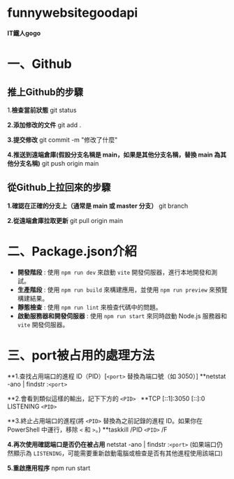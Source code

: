 # funnywebsitegoodapi

**IT鐵人gogo**

# 一、Github

## 推上Github的步驟

1.**檢查當前狀態**
git status

**2.添加修改的文件**
git add .

**3.提交修改**
git commit -m "修改了什麼"

**4.推送到遠端倉庫(假設分支名稱是 main，如果是其他分支名稱，替換 main 為其他分支名稱)**
git push origin main

## 從Github上拉回來的步驟

**1.確認在正確的分支上（通常是 main 或 master 分支）**
git branch

**2.從遠端倉庫拉取更新**
git pull origin main

# 二、Package.json介紹

* **開發階段** : 使用 `npm run dev` 來啟動 `vite` 開發伺服器，進行本地開發和測試。
* **生產階段** : 使用 `npm run build` 來構建應用，並使用 `npm run preview` 來預覽構建結果。
* **靜態檢查** : 使用 `npm run lint` 來檢查代碼中的問題。
* **啟動服務器和開發伺服器** : 使用 `npm run start` 來同時啟動 Node.js 服務器和 `vite` 開發伺服器。

# 三、port被占用的處理方法

**1.查找占用端口的進程 ID（PID）[`<port>` 替換為端口號（如 3050）]
**netstat -ano | findstr :`<port>`

**2.會看到類似這樣的輸出，記下下方的 `<PID> `
**TCP    [::1]:3050             [::]:0                 LISTENING       `<PID>`

**3.終止占用端口的進程(將 `<PID>` 替換為之前記錄的進程 ID。如果你在 PowerShell 中運行，移除 `<` 和 `>`。)
**taskkill /PID `<PID>` /F

**4.再次使用確認端口是否仍在被占用**
netstat -ano | findstr :`<port>`
(如果端口仍然顯示為 `LISTENING`，可能需要重新啟動電腦或檢查是否有其他進程使用該端口)

**5.重啟應用程序**
npm run start
